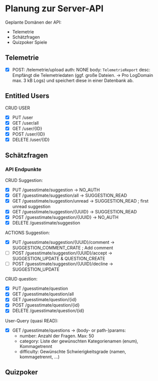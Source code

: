 # Planung zur Server-API

Geplante Domänen der API:

- Telemetrie
- Schätzfragen
- Quizpoker Spiele

## Telemetrie

 - [X] POST: /telemetrie/upload
         auth: NONE
         body: `TelemetrieReport`
         desc: Empfängt die Telemetriedaten (ggf. große Dateien. -> Pro LogDomain max. 3 kB Logs) und speichert diese in einer Datenbank ab.

## Entitled Users

CRUD USER
 - [x] PUT    /user
 - [x] GET    /user/all
 - [x] GET    /user/{ID}
 - [x] POST   /user/{ID}
 - [x] DELETE /user/{ID}

## Schätzfragen

### API Endpunkte

CRUD Suggestion:
 - [X] PUT    /guesstimate/suggestion         -> NO_AUTH
 - [X] GET    /guesstimate/suggestion/all     -> SUGGESTION_READ
 - [X] GET    /guesstimate/suggestion/unread  -> SUGGESTION_READ ; first unread suggestion
 - [X] GET    /guesstimate/suggestion/{UUID}  -> SUGGESTION_READ
 - [X] POST   /guesstimate/suggestion/{UUID}  -> NO_AUTH
 - [X] DELETE /guesstimate/suggestion

ACTIONS Suggestion:
 - [X] PUT    /guesstimate/suggestion/{UUID}/comment     -> SUGGESTION_COMMENT_CRATE ; Add comment
 - [ ] POST   /guesstimate/suggestion/{UUID}/accept      -> SUGGESTION_UPDATE & QUESTION_CREATE
 - [ ] POST   /guesstimate/suggestion/{UUID}/decline     -> SUGGESTION_UPDATE

CRUD question:
 - [X] PUT    /guesstimate/question
 - [X] GET    /guesstimate/question/all
 - [X] GET    /guesstimate/question/{id}
 - [X] POST   /guesstimate/question/{id}
 - [X] DELETE /guesstimate/question/{id}

User-Query (quasi READ):
 - [X] GET    /guesstimate/questions ->
    (body- or path-)params:
      - number: Anzahl der Fragen. Max: 50
      - category: Liste der gewünschten Kategorienamen (enum), Kommagetrennt
      - difficulty: Gewünschte Schwierigkeitsgrade (namen, kommagetrennt, ...)

## Quizpoker
